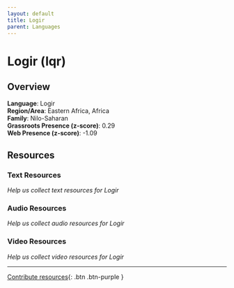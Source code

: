 ```yaml
---
layout: default
title: Logir
parent: Languages
---
```


# Logir (lqr)

## Overview

**Language**: Logir  
**Region/Area**: Eastern Africa, Africa  
**Family**: Nilo-Saharan  
**Grassroots Presence (z-score)**: 0.29  
**Web Presence (z-score)**: -1.09  

## Resources

### Text Resources
*Help us collect text resources for Logir*

### Audio Resources
*Help us collect audio resources for Logir*

### Video Resources
*Help us collect video resources for Logir*

---

[Contribute resources](https://forms.office.com/e/1SfLJx3u1r){: .btn .btn-purple }
